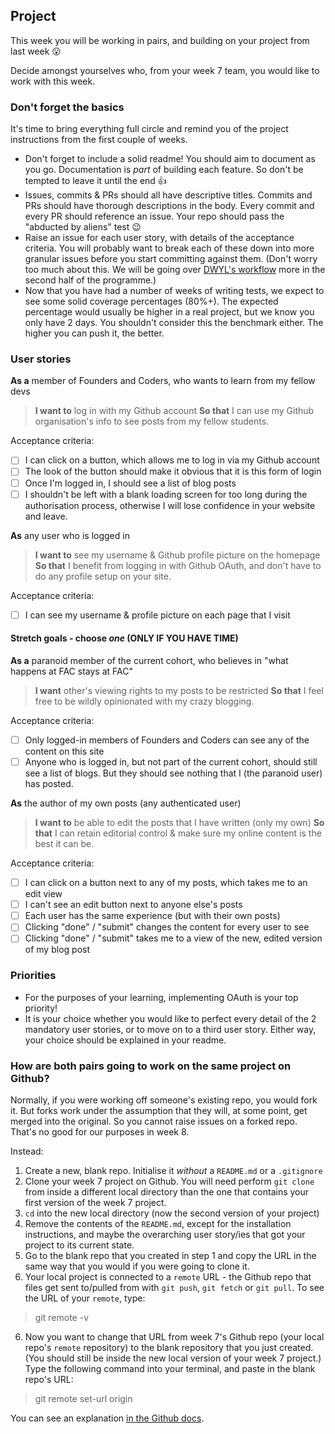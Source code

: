 ## Project

This week you will be working in pairs, and building on your project from last week :open_mouth:

Decide amongst yourselves who, from your week 7 team, you would like to work with this week.

### Don't forget the basics
It's time to bring everything full circle and remind you of the project instructions from the first couple of weeks.
+ Don't forget to include a solid readme! You should aim to document as you go. Documentation is _part_ of building each feature. So don't be tempted to leave it until the end :+1:
+ Issues, commits & PRs should all have descriptive titles. Commits and PRs should have thorough descriptions in the body. Every commit and every PR should reference an issue. Your repo should pass the "abducted by aliens" test :wink:
+ Raise an issue for each user story, with details of the acceptance criteria. You will probably want to break each of these down into more granular issues before you start committing against them. (Don't worry too much about this. We will be going over [DWYL's workflow](https://github.com/dwyl/contributing) more in the second half of the programme.)
+ Now that you have had a number of weeks of writing tests, we expect to see some solid coverage percentages (80%+). The expected percentage would usually be higher in a real project, but we know you only have 2 days. You shouldn't consider this the benchmark either. The higher you can push it, the better.

### User stories

**As a** member of Founders and Coders, who wants to learn from my fellow devs
> **I want to** log in with my Github account
> **So that** I can use my Github organisation's info to see posts from my fellow students.

Acceptance criteria:

+ [ ] I can click on a button, which allows me to log in via my Github account
+ [ ] The look of the button should make it obvious that it is this form of login
+ [ ] Once I'm logged in, I should see a list of blog posts
+ [ ] I shouldn't be left with a blank loading screen for too long during the authorisation process, otherwise I will lose confidence in your website and leave.

**As** any user who is logged in
> **I want to** see my username & Github profile picture on the homepage
> **So that** I benefit from logging in with Github OAuth, and don't have to do any profile setup on your site.

Acceptance criteria:

+ [ ] I can see my username & profile picture on each page that I visit

#### Stretch goals - choose _one_ (ONLY IF YOU HAVE TIME)

**As a** paranoid member of the current cohort, who believes in "what happens at FAC stays at FAC"
> **I want** other's viewing rights to my posts to be restricted
> **So that** I feel free to be wildly opinionated with my crazy blogging.

Acceptance criteria:

+ [ ] Only logged-in members of Founders and Coders can see any of the content on this site
+ [ ] Anyone who is logged in, but not part of the current cohort, should still see a list of blogs. But they should see nothing that I (the paranoid user) has posted.

**As** the author of my own posts (any authenticated user)
> **I want to** be able to edit the posts that I have written (only my own)
> **So that** I can retain editorial control & make sure my online content is the best it can be.

Acceptance criteria:

+ [ ] I can click on a button next to any of my posts, which takes me to an edit view
+ [ ] I can't see an edit button next to anyone else's posts
+ [ ] Each user has the same experience (but with their own posts)
+ [ ] Clicking "done" / "submit" changes the content for every user to see
+ [ ] Clicking "done" / "submit" takes me to a view of the new, edited version of my blog post

### Priorities
+ For the purposes of your learning, implementing OAuth is your top priority!
+ It is your choice whether you would like to perfect every detail of the 2 mandatory user stories, or to move on to a third user story. Either way, your choice should be explained in your readme.

### How are both pairs going to work on the same project on Github?

Normally, if you were working off someone's existing repo, you would fork it. But forks work under the assumption that they will, at some point, get merged into the original. So you cannot raise issues on a forked repo. That's no good for our purposes in week 8.

Instead:
1. Create a new, blank repo. Initialise it _without_ a `README.md` or a `.gitignore`
2. Clone your week 7 project on Github. You will need perform `git clone` from inside a different local directory than the one that contains your first version of the week 7 project.
3. `cd` into the new local directory (now the second version of your project)
4. Remove the contents of the `README.md`, except for the installation instructions, and maybe the overarching user story/ies that got your project to its current state.
5. Go to the blank repo that you created in step 1 and copy the URL in the same way that you would if you were going to clone it.
6. Your local project is connected to a `remote` URL - the Github repo that files get sent to/pulled from with `git push`, `git fetch` or `git pull`. To see the URL of your `remote`, type:  
> git remote -v  

6. Now you want to change that URL from week 7's Github repo (your local repo's `remote` repository) to the blank repository that you just created. (You should still be inside the new local version of your week 7 project.) Type the following command into your terminal, and paste in the blank repo's URL:
> git remote set-url origin <blank-repo-url>

You can see an explanation [in the Github docs](https://help.github.com/articles/changing-a-remote-s-url/).
